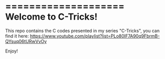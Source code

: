 ====================
Welcome to C-Tricks!
====================

This repo contains the C codes presented in my series "C-Tricks", you can find it here:
https://www.youtube.com/playlist?list=PLo80IF7A90q9FbrmB-QYsuq06tURwVvOy

Enjoy!
